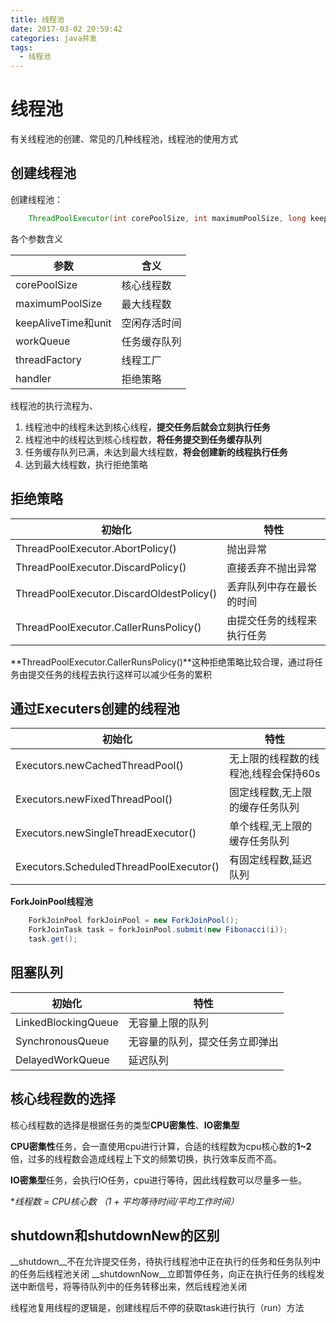 ```yaml
---
title: 线程池
date: 2017-03-02 20:59:42
categories: java并发
tags:
  - 线程池
---
```


# 线程池
有关线程池的创建、常见的几种线程池，线程池的使用方式

## 创建线程池
创建线程池：

```java
    ThreadPoolExecutor(int corePoolSize, int maximumPoolSize, long keepAliveTime, TimeUnit unit, BlockingQueue<Runnable> workQueue, ThreadFactory threadFactory, RejectedExecutionHandler handler);

```
各个参数含义

参数|含义
--|--
corePoolSize|核心线程数
maximumPoolSize|最大线程数
keepAliveTime和unit|空闲存活时间
workQueue|任务缓存队列
threadFactory|线程工厂
handler|拒绝策略

线程池的执行流程为、
1. 线程池中的线程未达到核心线程，**提交任务后就会立刻执行任务**
2. 线程池中的线程达到核心线程数，**将任务提交到任务缓存队列**
3. 任务缓存队列已满，未达到最大线程数，**将会创建新的线程执行任务**
6. 达到最大线程数，执行拒绝策略

## 拒绝策略

初始化|特性
--|--
ThreadPoolExecutor.AbortPolicy()|抛出异常
ThreadPoolExecutor.DiscardPolicy()|直接丢弃不抛出异常
ThreadPoolExecutor.DiscardOldestPolicy()|丢弃队列中存在最长的时间
ThreadPoolExecutor.CallerRunsPolicy()|由提交任务的线程来执行任务

**ThreadPoolExecutor.CallerRunsPolicy()**这种拒绝策略比较合理，通过将任务由提交任务的线程去执行这样可以减少任务的累积

## 通过Executers创建的线程池

初始化|特性
--|--
Executors.newCachedThreadPool()|无上限的线程数的线程池,线程会保持60s
Executors.newFixedThreadPool()|固定线程数,无上限的缓存任务队列
Executors.newSingleThreadExecutor()|单个线程,无上限的缓存任务队列
Executors.ScheduledThreadPoolExecutor()|有固定线程数,延迟队列


**ForkJoinPool线程池**

```java
    ForkJoinPool forkJoinPool = new ForkJoinPool();
    ForkJoinTask task = forkJoinPool.submit(new Fibonacci(i));
    task.get();
```



## 阻塞队列

初始化|特性
--|--
LinkedBlockingQueue|无容量上限的队列
SynchronousQueue|无容量的队列，提交任务立即弹出
DelayedWorkQueue|延迟队列

## 核心线程数的选择

核心线程数的选择是根据任务的类型**CPU密集性**、**IO密集型**

**CPU密集性**任务，会一直使用cpu进行计算，合适的线程数为cpu核心数的**1~2**倍，过多的线程数会造成线程上下文的频繁切换，执行效率反而不高。

**IO密集型**任务，会执行IO任务，cpu进行等待，因此线程数可以尽量多一些。

**线程数 =  CPU核心数 *（1 + 平均等待时间/平均工作时间）**


## shutdown和shutdownNew的区别

__shutdown__不在允许提交任务，待执行线程池中正在执行的任务和任务队列中的任务后线程池关闭
__shutdownNow__立即暂停任务，向正在执行任务的线程发送中断信号，将等待队列中的任务转移出来，然后线程池关闭


线程池复用线程的逻辑是，创建线程后不停的获取task进行执行（run）方法

